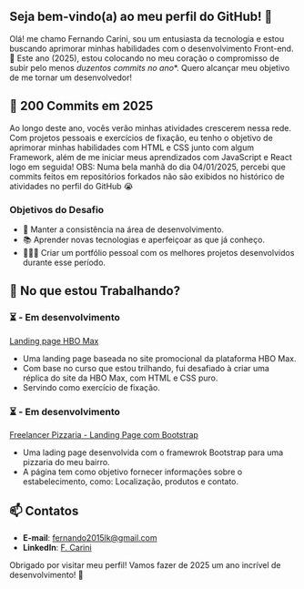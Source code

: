 ## Seja bem-vindo(a) ao meu perfil do GitHub! 👋

Olá! me chamo Fernando Carini, sou um entusiasta da tecnologia e estou buscando aprimorar minhas habilidades com o desenvolvimento Front-end.
🌟 Este ano (2025), estou colocando no meu coração o compromisso de subir pelo menos *duzentos commits no ano**. Quero alcançar meu objetivo de me tornar um desenvolvedor!

## 🚀 200 Commits em 2025
Ao longo deste ano, vocês verão minhas atividades crescerem nessa rede. Com projetos pessoais e exercícios de fixação, eu tenho o objetivo de aprimorar minhas habilidades com HTML e CSS junto com algum Framework, além de me iniciar meus aprendizados com JavaScript e React logo em seguida!
OBS: Numa bela manhã do dia 04/01/2025, percebi que commits feitos em repositórios forkados não são exibidos no histórico de atividades no perfil do GitHub 😭

### Objetivos do Desafio
- 🔄 Manter a consistência na área de desenvolvimento.
- 📚 Aprender novas tecnologias e aperfeiçoar as que já conheço.
- 👨🏻‍🎓 Criar um portfólio pessoal com os melhores projetos desenvolvidos durante esse período.

## 🌱 No que estou Trabalhando?

### ⏳ - Em desenvolvimento
[Landing page HBO Max](https://github.com/fscarini/hbomax)
- Uma landing page baseada no site promocional da plataforma HBO Max.
- Com base no curso que estou trilhando, fui desafiado à criar uma réplica do site da HBO Max, com HTML e CSS puro.
- Servindo como exercício de fixação.

### ⏳ - Em desenvolvimento
[Freelancer Pizzaria - Landing Page com Bootstrap](https://github.com/fscarini/bootstrap-pizzaria)
- Uma lading page desenvolvida com o framewrok Bootstrap para uma pizzaria do meu bairro.
- A página tem como objetivo fornecer informações sobre o estabelecimento, como: Localização, produtos e contato.


## 📫 Contatos
- **E-mail**: [fernando2015lk@gmail.com](mailto:fernando2015lk@gmail.com)
- **LinkedIn**: [F. Carini](https://www.linkedin.com/in/fscarini/)

Obrigado por visitar meu perfil! Vamos fazer de 2025 um ano incrível de desenvolvimento! 🎉

<!---
fscarini/fscarini is a ✨ special ✨ repository because its `README.md` (this file) appears on your GitHub profile.
You can click the Preview link to take a look at your changes.
--->
